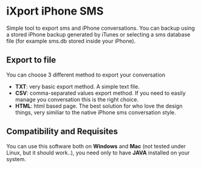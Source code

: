 # iXport iPhone SMS
Simple tool to export sms and iPhone conversations. You can backup using a stored iPhone backup generated by iTunes or selecting a sms database file (for example sms.db stored inside your iPhone).

## Export to file
You can choose 3 different method to export your conversation
* **TXT**: very basic export method. A simple text file.
* **CSV**: comma-separated values export method. If you need to easily manage you conversation this is the right choice.
* **HTML**: html based page. The best solution for who love the design things, very similiar to the native iPhone sms conversation style.
	

## Compatibility and Requisites
You can use this software both on **Windows** and **Mac** (not tested under Linux, but it should work..), you need only to have **JAVA** installed on your system.